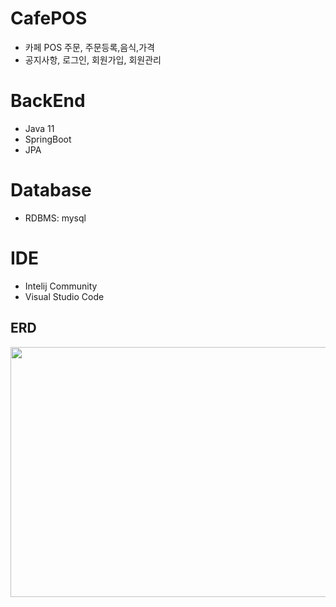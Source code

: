 # CafePOS
+ 카페 POS 주문, 주문등록,음식,가격
+ 공지사항, 로그인, 회원가입, 회원관리

# BackEnd 
+ Java 11
+ SpringBoot 
+ JPA

# Database 
+ RDBMS: mysql

# IDE
+ Intelij Community
+ Visual Studio Code 

## ERD
<img src="https://user-images.githubusercontent.com/58936137/170468609-801f2fb3-845a-4712-b674-f54727c9aa5b.png" width="600" height="400"/>

